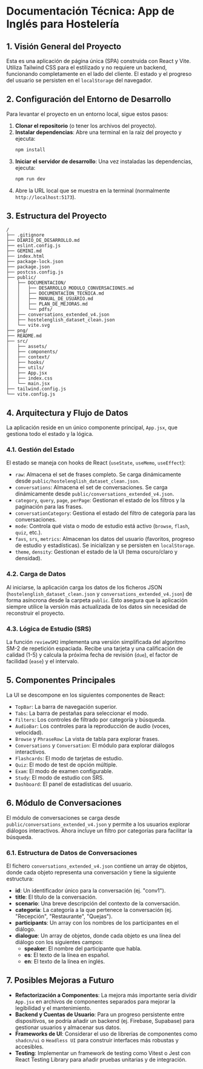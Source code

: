 # Documentación Técnica: App de Inglés para Hostelería

## 1. Visión General del Proyecto

Esta es una aplicación de página única (SPA) construida con React y Vite. Utiliza Tailwind CSS para el estilizado y no requiere un backend, funcionando completamente en el lado del cliente. El estado y el progreso del usuario se persisten en el `localStorage` del navegador.

## 2. Configuración del Entorno de Desarrollo

Para levantar el proyecto en un entorno local, sigue estos pasos:

1.  **Clonar el repositorio** (o tener los archivos del proyecto).
2.  **Instalar dependencias**: Abre una terminal en la raíz del proyecto y ejecuta:
    ```bash
    npm install
    ```
3.  **Iniciar el servidor de desarrollo**: Una vez instaladas las dependencias, ejecuta:
    ```bash
    npm run dev
    ```
4.  Abre la URL local que se muestra en la terminal (normalmente `http://localhost:5173`).

## 3. Estructura del Proyecto

```
/
├── .gitignore
├── DIARIO_DE_DESARROLLO.md
├── eslint.config.js
├── GEMINI.md
├── index.html
├── package-lock.json
├── package.json
├── postcss.config.js
├── public/
│   ├── DOCUMENTACION/
│   │   ├── DESARROLLO_MODULO_CONVERSACIONES.md
│   │   ├── DOCUMENTACION_TECNICA.md
│   │   ├── MANUAL_DE_USUARIO.md
│   │   ├── PLAN_DE_MEJORAS.md
│   │   └── pdfs/
│   ├── conversations_extended_v4.json
│   ├── hostelenglish_dataset_clean.json
│   └── vite.svg
├── png/
├── README.md
├── src/
│   ├── assets/
│   ├── components/
│   ├── context/
│   ├── hooks/
│   ├── utils/
│   ├── App.jsx
│   ├── index.css
│   └── main.jsx
├── tailwind.config.js
└── vite.config.js
```

## 4. Arquitectura y Flujo de Datos

La aplicación reside en un único componente principal, `App.jsx`, que gestiona todo el estado y la lógica.

### 4.1. Gestión del Estado

El estado se maneja con hooks de React (`useState`, `useMemo`, `useEffect`):

- `raw`: Almacena el set de frases completo. Se carga dinámicamente desde `public/hostelenglish_dataset_clean.json`.
- `conversations`: Almacena el set de conversaciones. Se carga dinámicamente desde `public/conversations_extended_v4.json`.
- `category`, `query`, `page`, `perPage`: Gestionan el estado de los filtros y la paginación para las frases.
- `conversationCategory`: Gestiona el estado del filtro de categoría para las conversaciones.
- `mode`: Controla qué vista o modo de estudio está activo (`browse`, `flash`, `quiz`, etc.).
- `favs`, `srs`, `metrics`: Almacenan los datos del usuario (favoritos, progreso de estudio y estadísticas). Se inicializan y se persisten en `localStorage`.
- `theme`, `density`: Gestionan el estado de la UI (tema oscuro/claro y densidad).

### 4.2. Carga de Datos

Al iniciarse, la aplicación carga los datos de los ficheros JSON (`hostelenglish_dataset_clean.json` y `conversations_extended_v4.json`) de forma asíncrona desde la carpeta `public`. Esto asegura que la aplicación siempre utilice la versión más actualizada de los datos sin necesidad de reconstruir el proyecto.

### 4.3. Lógica de Estudio (SRS)

La función `reviewSM2` implementa una versión simplificada del algoritmo SM-2 de repetición espaciada. Recibe una tarjeta y una calificación de calidad (1-5) y calcula la próxima fecha de revisión (`due`), el factor de facilidad (`ease`) y el intervalo.

## 5. Componentes Principales

La UI se descompone en los siguientes componentes de React:

- `TopBar`: La barra de navegación superior.
- `Tabs`: La barra de pestañas para seleccionar el modo.
- `Filters`: Los controles de filtrado por categoría y búsqueda.
- `AudioBar`: Los controles para la reproducción de audio (voces, velocidad).
- `Browse` y `PhraseRow`: La vista de tabla para explorar frases.
- `Conversations` y `Conversation`: El módulo para explorar diálogos interactivos.
- `Flashcards`: El modo de tarjetas de estudio.
- `Quiz`: El modo de test de opción múltiple.
- `Exam`: El modo de examen configurable.
- `Study`: El modo de estudio con SRS.
- `Dashboard`: El panel de estadísticas del usuario.

## 6. Módulo de Conversaciones

El módulo de conversaciones se carga desde `public/conversations_extended_v4.json` y permite a los usuarios explorar diálogos interactivos. Ahora incluye un filtro por categorías para facilitar la búsqueda.

### 6.1. Estructura de Datos de Conversaciones

El fichero `conversations_extended_v4.json` contiene un array de objetos, donde cada objeto representa una conversación y tiene la siguiente estructura:

- **id**: Un identificador único para la conversación (ej. "conv1").
- **title**: El título de la conversación.
- **scenario**: Una breve descripción del contexto de la conversación.
- **categoria**: La categoría a la que pertenece la conversación (ej. "Recepción", "Restaurante", "Quejas").
- **participants**: Un array con los nombres de los participantes en el diálogo.
- **dialogue**: Un array de objetos, donde cada objeto es una línea del diálogo con los siguientes campos:
  - **speaker**: El nombre del participante que habla.
  - **es**: El texto de la línea en español.
  - **en**: El texto de la línea en inglés.

## 7. Posibles Mejoras a Futuro

- **Refactorización a Componentes**: La mejora más importante sería dividir `App.jsx` en archivos de componentes separados para mejorar la legibilidad y el mantenimiento.
- **Backend y Cuentas de Usuario**: Para un progreso persistente entre dispositivos, se podría añadir un backend (ej. Firebase, Supabase) para gestionar usuarios y almacenar sus datos.
- **Frameworks de UI**: Considerar el uso de librerías de componentes como `shadcn/ui` o `Headless UI` para construir interfaces más robustas y accesibles.
- **Testing**: Implementar un framework de testing como Vitest o Jest con React Testing Library para añadir pruebas unitarias y de integración.